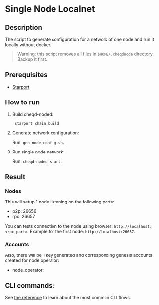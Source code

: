 # Single Node Localnet

## Description

The script to generate configuration for a network of one node and run it locally without docker.

> Warning: this script removes all files in `$HOME/.cheqdnode` directory. Backup it first.

## Prerequisites

* [Starport](https://docs.starport.network/guide/install.html) 

## How to run

1. Build cheqd-noded:

   ```text
    starport chain build
   ```

2. Generate network configuration:

   Run: `gen_node_config.sh`.

4. Run single node network:

   Run: `cheqd-noded start`.

## Result

### Nodes

This will setup 1 node listening on the following ports:

* p2p: 26656
* rpc: 26657

You can tests connection to the node using browser: `http://localhost:<rpc_port>`. Example for the first node: `http://localhost:26657`.

### Accounts

Also, there will be 1 key generated and corresponding genesis accounts created for node operator:

* node_operator;

## CLI commands:

See [the reference](../../docs/cosmos-cli.md) to learn about the most common CLI flows.
